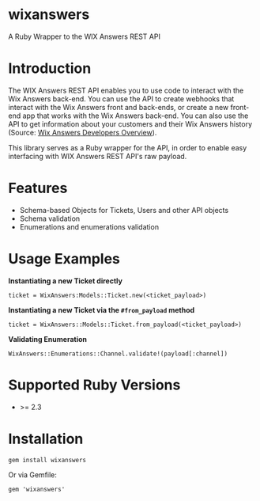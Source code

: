 # wixanswers
A Ruby Wrapper to the WIX Answers REST API

# Introduction
The WIX Answers REST API enables you to use code to interact 
with the Wix Answers back-end. You can use the API to create 
webhooks that interact with the Wix Answers front and back-ends, 
or create a new front-end app that works with the Wix Answers 
back-end. You can also use the API to get information about your 
customers and their Wix Answers history 
(Source: [Wix Answers Developers Overview](https://help.wixanswers.com/kb/en/article/wix-answers-api-overview)).

This library serves as a Ruby wrapper for the API, in order to
enable easy interfacing with WIX Answers REST API's raw payload.

# Features
* Schema-based Objects for Tickets, Users and other API objects
* Schema validation
* Enumerations and enumerations validation


# Usage Examples

**Instantiating a new Ticket directly** 
```
ticket = WixAnswers:Models::Ticket.new(<ticket_payload>)
```

**Instantiating a new Ticket via the `#from_payload` method** 
```
ticket = WixAnswers::Models::Ticket.from_payload(<ticket_payload>)
```

**Validating Enumeration**
```
WixAnswers::Enumerations::Channel.validate!(payload[:channel])
```

# Supported Ruby Versions

* \>= 2.3


# Installation

```
gem install wixanswers
```

Or via Gemfile:
```
gem 'wixanswers'
```